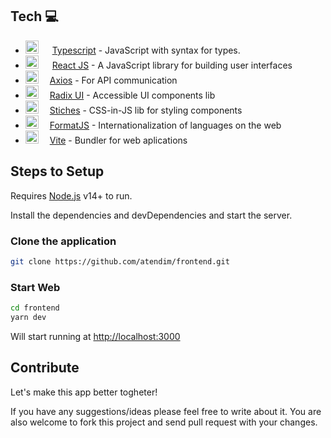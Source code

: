 ## Tech 💻
- <a href="https://www.typescriptlang.org/" title="Typescript"><img src="https://github.com/get-icon/geticon/raw/master/icons/typescript-icon.svg" alt="Typescript" width="21px" height="21px"></a> &emsp; [Typescript] - JavaScript with syntax for types.
- <a href="https://axios-http.com/" title="React"><img src="https://github.com/get-icon/geticon/raw/master/icons/react.svg" alt="React" width="21px" height="21px"></a> &emsp; [React JS] - A JavaScript library for building user interfaces
- <a href="https://reactjs.org/" title="Axios"><img src="https://axios-http.com/assets/favicon.ico" alt="React" width="21px" height="21px"></a> &emsp;[Axios] - For API communication
- <a href="https://www.radix-ui.com/" title="Radix "><img src="https://www.radix-ui.com/favicon.svg" alt="React" width="21px" height="21px"></a>&emsp; [Radix UI] - Accessible UI components lib
- <a href="https://stitches.dev" title="Stiches"><img src="https://stitches.dev/favicon.svg" alt="React" width="21px" height="21px"></a>&emsp; [Stiches] - CSS-in-JS lib for styling components
- <a href="https://reactjs.org/" title="FormatJS"><img src="https://formatjs.io/img/favicon.ico" alt="React" width="21px" height="21px"></a>&emsp; [FormatJS] - Internationalization of languages on the web
- <a href="https://vitejs.dev/" title="Vite"><img src="https://github.com/get-icon/geticon/raw/master/icons/vite.svg" alt="Vite" width="21px" height="21px"></a>&emsp; [Vite] - Bundler for web aplications

## Steps to Setup
Requires [Node.js](https://nodejs.org/) v14+ to run.

Install the dependencies and devDependencies and start the server.

### Clone the application
```sh
git clone https://github.com/atendim/frontend.git
```
  
### Start Web
```sh
cd frontend
yarn dev
```
Will start running at [http://localhost:3000](http://localhost:8080/)
  
  
  
## Contribute
Let's make this app better togheter!

If you have any suggestions/ideas please feel free to write about it. You are also welcome to fork this project and send pull request with your changes.

[//]: # (These are reference links used in the body of this note and get stripped out when the markdown processor does its job. There is no need to format nicely because it shouldn't be seen. Thanks SO - http://stackoverflow.com/questions/4823468/store-comments-in-markdown-syntax)
    
   [ReactJs]: <https://reactjs.org/>
   [axios]: <https://axios-http.com/docs/intro>
   [Radix UI]: <https://www.radix-ui.com/>
   [Stiches]: <https://stitches.dev/>
   [Prisma]: <https://www.prisma.io/>
   [node.js]: <http://nodejs.org>
   [Typescript]: <https://www.typescriptlang.org/>
   [express]: <http://expressjs.com>
   [React JS]: <https://reactjs.org/>
   [FormatJS]: <https://formatjs.io/>
   [Vite]: <https://vitejs.dev/>
   [SQLite]: <https://www.sqlite.org/index.html>
